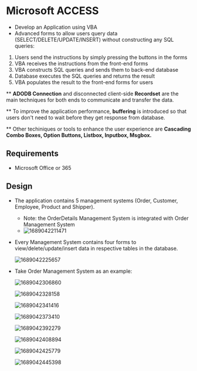 # Microsoft ACCESS

* Develop an Application using VBA
* Advanced forms to allow users query data (SELECT/DELETE/UPDATE/INSERT) without constructing any SQL queries:

1) Users send the instructions by simply pressing the buttons in the forms
2) VBA receives the instructions from the front-end forms
3) VBA constructs SQL queries and sends them to back-end database
4) Database executes the SQL queries and returns the result
5) VBA populates the result to the front-end forms for users

** **ADODB Connection** and disconnected client-side **Recordset** are the main techniques for both ends to communicate and transfer the data.

** To improve the application performance, **buffering** is introduced so that users don't need to wait before they get response from database.

** Other techiniques or tools to enhance the user experience are **Cascading Combo Boxes, Option Buttons, Listbox, Inputbox, Msgbox.**

## Requirements

* Microsoft Office or 365

## Design

* The application contains 5 management systems (Order, Customer, Employee, Product and Shipper).

  * Note: the OrderDetails Management System is integrated with Order Management System
  * ![1689042211471](image/0.README/1689042211471.png)
* Every Management System contains four forms to view/delete/update/insert data in respective tables in the database.

  ![1689042225657](image/0.README/1689042225657.png)
* Take Order Management System as an example:

  ![1689042306860](image/0.README/1689042306860.png)

  ![1689042328158](image/0.README/1689042328158.png)

    ![1689042341416](image/0.README/1689042341416.png)

    ![1689042373410](image/0.README/1689042373410.png)

    ![1689042392279](image/0.README/1689042392279.png)

    ![1689042408894](image/0.README/1689042408894.png)

    ![1689042425779](image/0.README/1689042425779.png)

    ![1689042445398](image/0.README/1689042445398.png)
